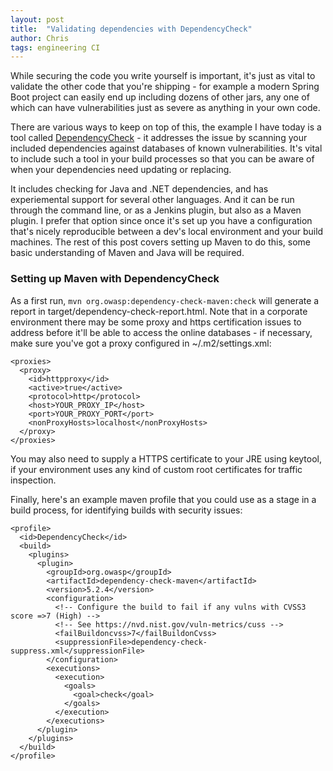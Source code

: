 ```yaml
---
layout: post
title:  "Validating dependencies with DependencyCheck"
author: Chris
tags: engineering CI
---
```

While securing the code you write yourself is important, it's just as vital to validate the other code that you're shipping - for example a modern Spring Boot project can easily end up including dozens of other jars, any one of which can have vulnerabilities just as severe as anything in your own code.

There are various ways to keep on top of this, the example I have today is a tool called [DependencyCheck](https://jeremylong.github.io/DependencyCheck) - it addresses the issue by scanning your included dependencies against databases of known vulnerabilities. It's vital to include such a tool in your build processes so that you can be aware of when your dependencies need updating or replacing.

It includes checking for Java and .NET dependencies, and has experiemental support for several other languages. And it can be run through the command line, or as a Jenkins plugin, but also as a Maven plugin. I prefer that option since once it's set up you have a configuration that's nicely reproducible between a dev's local environment and your build machines. The rest of this post covers setting up Maven to do this, some basic understanding of Maven and Java will be required.

### Setting up Maven with DependencyCheck

As a first run, `mvn org.owasp:dependency-check-maven:check` will generate a report in target/dependency-check-report.html. Note that in a corporate environment there may be some proxy and https certification issues to address before it'll be able to access the online databases - if necessary, make sure you've got a proxy configured in ~/.m2/settings.xml:

```
<proxies>
  <proxy>
    <id>httpproxy</id>
    <active>true</active>
    <protocol>http</protocol>
    <host>YOUR_PROXY_IP</host>
    <port>YOUR_PROXY_PORT</port>
    <nonProxyHosts>localhost</nonProxyHosts>
  </proxy>
</proxies>
```

You may also need to supply a HTTPS certificate to your JRE using keytool, if your environment uses any kind of custom root certificates for traffic inspection.

Finally, here's an example maven profile that you could use as a stage in a build process, for identifying builds with security issues:

```
<profile>
  <id>DependencyCheck</id>
  <build>
    <plugins>
      <plugin>
        <groupId>org.owasp</groupId>
        <artifactId>dependency-check-maven</artifactId>
        <version>5.2.4</version>
        <configuration>
          <!-- Configure the build to fail if any vulns with CVSS3 score =>7 (High) -->
          <!-- See https://nvd.nist.gov/vuln-metrics/cuss -->
          <failBuildoncvss>7</failBuildonCvss>
          <suppressionFile>dependency-check-suppress.xml</suppressionFile>
        </configuration>
        <executions>
          <execution>
            <goals>
              <goal>check</goal> 
            </goals>
          </execution>
        </executions>
      </plugin>
    </plugins>
  </build>
</profile>
```
